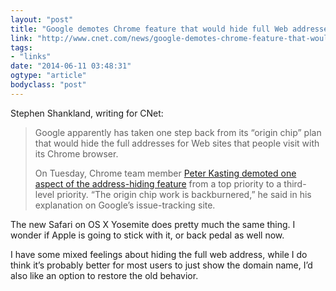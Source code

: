 ```yaml
---
layout: "post"
title: "Google demotes Chrome feature that would hide full Web addresses"
link: "http://www.cnet.com/news/google-demotes-chrome-feature-that-would-hide-full-web-addresses/"
tags: 
- "links"
date: "2014-06-11 03:48:31"
ogtype: "article"
bodyclass: "post"
---
```


Stephen Shankland, writing for CNet:

> Google apparently has taken one step back from its “origin chip” plan that would hide the full addresses for Web sites that people visit with its Chrome browser.
> 
> On Tuesday, Chrome team member [Peter Kasting demoted one aspect of the address-hiding feature](https://code.google.com/p/chromium/issues/detail?id=331373#c14) from a top priority to a third-level priority. “The origin chip work is backburnered,” he said in his explanation on Google’s issue-tracking site.

The new Safari on OS X Yosemite does pretty much the same thing. I wonder if Apple is going to stick with it, or back pedal as well now.

I have some mixed feelings about hiding the full web address, while I do think it’s probably better for most users to just show the domain name, I’d also like an option to restore the old behavior.
